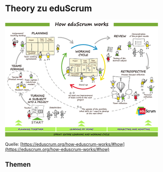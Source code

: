 # Theory zu eduScrum

![How eduScrum works](../img/how_eduScrum_works.png)

Quelle:
[https://eduscrum.org/how-eduscrum-works/#how](https://eduscrum.org/how-eduscrum-works/#how)

## Themen

<DocCardList/>

